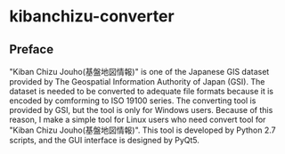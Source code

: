# kibanchizu-converter

## Preface
"Kiban Chizu Jouho(基盤地図情報)" is one of the Japanese GIS dataset provided by The Geospatial Information Authority of Japan (GSI). The dataset is needed to be converted to adequate file formats because it is encoded by comforming to ISO 19100 series. The converting tool is provided by GSI, but the tool is only for Windows users. Because of this reason, I make a simple tool for Linux users who need convert tool for "Kiban Chizu Jouho(基盤地図情報)". This tool is developed by Python 2.7 scripts, and the GUI interface is designed by PyQt5. 

